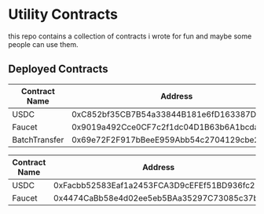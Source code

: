 # Utility Contracts


this repo contains a collection of contracts i wrote for fun and maybe some people can use them.


## Deployed Contracts
| Contract Name | Address | Chain ID |
| --- | --- | --- |
| USDC | 0xC852bf35CB7B54a33844B181e6fD163387D85868 | 80001 |
| Faucet | 0x9019a492Cce0CF7c2f1dc04D1B63b6A1bcda285a | 80001 |
| BatchTransfer | 0x69e72F2F917bBeeE959Abb54c2704129cbe22a1D | 80001 |

| Contract Name | Address | Chain ID |
| --- | --- | --- |
| USDC | 0xFacbb52583Eaf1a2453FCA3D9cEFEf51BD936fc2 | Fuji |
| Faucet | 0x4474CaBb58e4d02ee5eb5BAa35297C73085c37bB | Fuji |

